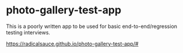 # photo-gallery-test-app
This is a poorly written app to be used for basic end-to-end/regression testing interviews.

https://radicalsauce.github.io/photo-gallery-test-app/#
